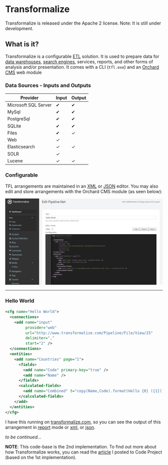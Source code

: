 # Transformalize
Transformalize is released under the Apache 2 license.  Note: It is still under development.

## What is it?
Transformalize is a configurable [ETL](https://en.wikipedia.org/wiki/Extract,_transform,_load)
solution. It is used to prepare data for [data warehouses](https://en.wikipedia.org/wiki/Data_warehouse),
[search engines](https://en.wikipedia.org/wiki/Search_engine_%28computing%29), services, reports, and 
other forms of analysis and/or presentation.  It comes with a CLI (`tfl.exe`) and an [Orchard CMS](https://github.com/OrchardCMS/Orchard) 
web module

### Data Sources - Inputs and Outputs

<table class="table table-condensed">
    <thead>
        <tr>
            <th>Provider</th>
            <th>Input</th>
            <th>Output</th>
        </tr>
    </thead>
    <tbody>
        <tr>
            <td>Microsoft SQL Server</td>
            <td>&#10004;</td>
            <td>&#10004;</td>
        </tr>
        <tr>
            <td>MySql</td>
            <td>&#10004;</td>
            <td>&#10004;</td>
        </tr>
        <tr>
            <td>PostgreSql</td>
            <td>&#10004;</td>
            <td>&#10004;</td>
        </tr>
        <tr>
            <td>SQLite</td>
            <td>&#10004;</td>
            <td>&#10004;</td>
        </tr>
        <tr>
            <td>Files</td>
            <td>&#10004;</td>
            <td>&#10003;</td>
        </tr>
        <tr>
            <td>Web</td>
            <td>&#10003;</td>
            <td> </td>
        </tr>
        <tr>
            <td>Elasticsearch</td>
            <td>&#10003;</td>
            <td>&#10003;</td>
        </tr>
        <tr>
            <td>SOLR</td>
            <td>&#10003;</td>
            <td></td>
        </tr>
        <tr>
            <td>Lucene</td>
            <td>&#10003;</td>
            <td>&#10003;</td>
        </tr>
    </tbody>
</table>

### <a name="CFG"></a>Configurable
TFL arrangements are maintained in an [XML](https://en.wikipedia.org/wiki/XML) or
[JSON](https://en.wikipedia.org/wiki/JSON) editor.  You may also edit and store 
arrangements with the Orchard CMS module (as seen below):

![Edit in Orchard CMS](Files/edit-hello-world-in-orchard-cms.png)

---

### Hello World

```xml
<cfg name="Hello World">
  <connections>
    <add name="input" 
         provider="web" 
         url="http://www.transformalize.com/Pipeline/File/View/25"
         delimiter=","
         start="2" />
  </connections>
  <entities>
    <add name="Countries" page="1">
      <fields>
        <add name="Code" primary-key="true" />
        <add name="Name" />
      </fields>
      <calculated-fields>
        <add name="Combined" t="copy(Name,Code).format(Hello {0} ({1}))" />
      </calculated-fields>
    </add>
  </entities>
</cfg>
```

I have this running on [transformalize.com](http://www.transformalize.com), so you can see the output of this arrangement in [report](http://www.transformalize.com/Pipeline/Report/24) mode or [xml](http://www.transformalize.com/Pipeline/Api/Run/24), or [json](http://www.transformalize.com/Pipeline/Api/Run/24?format=json).

*to be continued...*

**NOTE**: This code-base is the 2nd implementation.  To find out more about
how Transformalize works, you can read the [article](http://www.codeproject.com/Articles/658971/Transformalizing-NorthWind)
I posted to Code Project (based on the 1st implementation).





